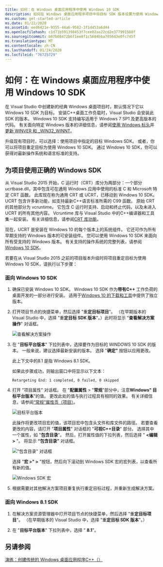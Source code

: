 ```yaml
---
title: 如何：在 Windows 桌面应用程序中使用 Windows 10 SDK
description: 如何在 Windows 桌面应用程序项目中将目标 SDK 版本设置为使用 Windows 10 SDK。
ms.custom: get-started-article
ms.date: 01/22/2020
ms.assetid: eed6421e-9355-44a6-9582-3f1d453a6d44
ms.openlocfilehash: c1d71b591398453f7cee02aa22cd2e377991588f
ms.sourcegitcommit: b67b08472b6f1ee8f1c5684bba7056d3e0fc745f
ms.translationtype: MT
ms.contentlocale: zh-CN
ms.lasthandoff: 01/24/2020
ms.locfileid: "76725729"
---
```

# <a name="how-to-use-the-windows-10-sdk-in-a-windows-desktop-application"></a>如何：在 Windows 桌面应用程序中使用 Windows 10 SDK

在 Visual Studio 中创建新的经典 Windows 桌面项目时，默认情况下它以 Windows 10 SDK 为目标。 安装C++桌面工作负载时，Visual Studio 会安装此 SDK 的版本。 Windows 10 SDK 支持编写适用于 Windows 7 SP1 及更高版本的代码。 有关面向特定 Windows 版本的详细信息，请参阅[使用 Windows 标头](/windows/win32/WinProg/using-the-windows-headers)并[更新 WINVER 和 _WIN32_WINNT](../porting/modifying-winver-and-win32-winnt.md)。

升级现有项目时，可以选择：使用项目中指定的目标 Windows SDK。 或者，你可以将项目重定目标为使用 Windows 10 SDK。 通过 Windows 10 SDK，你可以获得对最新操作系统和语言标准的支持。

## <a name="use-the-right-windows-sdk-for-your-project"></a>为项目使用正确的 Windows SDK

从 Visual Studio 2015 开始，C 运行时（CRT）库分为两部分：一个部分 ucrtbase.dll，其中包含可在通用 Windows 应用中使用的标准 C 和 Microsoft 特定 CRT 函数。 此库现在称为通用 CRT 或 UCRT，已移动到 Windows 10 SDK。 UCRT 包含许多新功能，如支持最新C++语言标准所需的 C99 函数。 原始 CRT 的其他部分为 vcruntime。 它包含 C 运行时支持、启动和终止代码，以及未进入 UCRT 的所有其他内容。 Vcruntime 库与 Visual Studio 中的C++编译器和工具集一起安装。 有关详细信息，请参阅[CRT 库功能](../c-runtime-library/crt-library-features.md)。

现在，UCRT 是安装在 Windows 10 的每个版本上的系统组件。 它还可作为所有早期支持的 Windows 版本的可安装组件。 您可以使用 Windows 10 SDK 来面向所有受支持的 Windows 版本。 有关支持的操作系统的完整列表，请参阅[Windows 10 SDK](https://developer.microsoft.com/windows/downloads/windows-10-sdk)。

若要在从 Visual Studio 2015 之前的项目版本升级时将项目重定目标为使用 Windows 10 SDK，请执行以下步骤：

### <a name="to-target-the-windows-10-sdk"></a>面向 Windows 10 SDK

1. 确保已安装 Windows 10 SDK。 Windows 10 SDK 作为**带有C++** 工作负荷的桌面开发的一部分进行安装。 适用于[Windows 10 的下载和工具](https://developer.microsoft.com/windows/downloads)中提供了独立版本。

1. 打开项目节点的快捷菜单，然后选择 "重**定目标项目**"。 （在早期版本的 Visual Studio 中，选择 "重**定目标 SDK 版本**"。）此时将显示 "**查看解决方案操作**" 对话框。

   ![查看解决方案操作](../windows/media/retargetingwindowssdk2.PNG "RetargetingWindowsSDK2")

1. 在 "**目标平台版本**" 下拉列表中，选择要作为目标的 WINDOWS 10 SDK 的版本。 一般来说，建议选择最新安装的版本。 选择 "**确定"** 按钮以应用更改。

   此上下文中的8.1 是指 Windows 8.1 SDK。

   如果此步骤成功，则输出窗口中将显示以下文本：

   `Retargeting End: 1 completed, 0 failed, 0 skipped`

1. 打开 "项目属性" 对话框。 在 "**配置属性** > "**常规**"部分中，注意**Windows" 目标平台版本**"的值。 更改此处的值与执行过程具有相同的效果。 有关详细信息，请参阅[“常规”属性页（项目）](../build/reference/general-property-page-project.md)。

   ![目标平台版本](../windows/media/retargetingwindowssdk3.PNG "RetargetingWindowsSDK3")

   此操作将更改项目宏的值，该项目宏中包含头文件和库文件的路径。 若要查看更改的内容，请打开 "**项目属性**" 对话框的 "**可视C++目录**" 部分。 选择其中一个属性，如 "**包含目录**"。 然后，打开属性值的下拉列表，然后选择 " **\<编辑 >** "。 将显示 **“包含目录”** 对话框。

   !["包含目录" 对话框](../windows/media/retargetingwindowssdk4.PNG "RetargetingWindowsSDK4")

   选择 "**宏 >" >** "按钮，然后向下滚动到 Windows SDK 宏的宏列表，以查看所有新的值。

   ![Windows SDK 宏](../windows/media/retargetingwindowssdk5.PNG "RetargetingWindowsSDK5")

1. 根据需要对其他解决方案项目重复执行重定目标过程，并重新生成解决方案。

### <a name="to-target-the-windows-81-sdk"></a>面向 Windows 8.1 SDK

1. 在解决方案资源管理器中打开项目节点的快捷菜单，然后选择 "重**定目标项目**"。 （在早期版本的 Visual Studio 中，选择 "重**定目标 SDK 版本**"。）

2. 在 "**目标平台版本**" 下拉列表中，选择 " **8.1**"。

## <a name="see-also"></a>另请参阅

[演练：创建传统的 Windows 桌面应用程序C++（）](../windows/walkthrough-creating-windows-desktop-applications-cpp.md)
